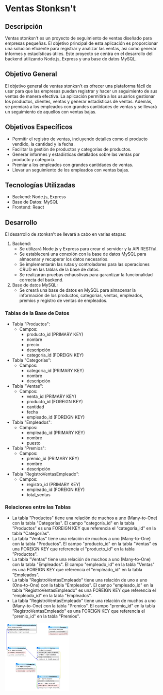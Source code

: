 # Ventas Stonksn't

## Descripción

Ventas stonksn't es un proyecto de seguimiento de ventas diseñado para empresas pequeñas. El objetivo principal de esta aplicación es proporcionar una solución eficiente para registrar y analizar las ventas, así como generar informes y estadísticas útiles. Este proyecto se centra en el desarrollo del backend utilizando Node.js, Express y una base de datos MySQL.

## Objetivo General

El objetivo general de ventas stonksn't es ofrecer una plataforma fácil de usar para que las empresas puedan registrar y hacer un seguimiento de sus ventas de manera efectiva. La aplicación permitirá a los usuarios gestionar los productos, clientes, ventas y generar estadísticas de ventas. Además, se premiará a los empleados con grandes cantidades de ventas y se llevará un seguimiento de aquellos con ventas bajas.

## Objetivos Específicos

- Permitir el registro de ventas, incluyendo detalles como el producto vendido, la cantidad y la fecha.
- Facilitar la gestión de productos y categorías de productos.
- Generar informes y estadísticas detallados sobre las ventas por producto y categoría.
- Premiar a los empleados con grandes cantidades de ventas.
- Llevar un seguimiento de los empleados con ventas bajas.

## Tecnologías Utilizadas

- Backend: Node.js, Express
- Base de Datos: MySQL
- Frontend: React

## Desarrollo

El desarrollo de stonksn't se llevará a cabo en varias etapas:

1. Backend:
   - Se utilizará Node.js y Express para crear el servidor y la API RESTful.
   - Se establecerá una conexión con la base de datos MySQL para almacenar y recuperar los datos necesarios.
   - Se implementarán las rutas y controladores para las operaciones CRUD en las tablas de la base de datos.
   - Se realizarán pruebas exhaustivas para garantizar la funcionalidad correcta del backend.
2. Base de datos MySQL:
   - Se creará una base de datos en MySQL para almacenar la información de los productos, categorías, ventas, empleados, premios y registro de ventas de empleados.

### Tablas de la Base de Datos

- Tabla "Productos":
  - Campos:
    - producto_id (PRIMARY KEY)
    - nombre
    - precio
    - descripción
    - categoría_id (FOREIGN KEY)
- Tabla "Categorías":
  - Campos:
    - categoría_id (PRIMARY KEY)
    - nombre
    - descripción
- Tabla "Ventas":
  - Campos:
    - venta_id (PRIMARY KEY)
    - producto_id (FOREIGN KEY)
    - cantidad
    - fecha
    - empleado_id (FOREIGN KEY)
- Tabla "Empleados":
  - Campos:
    - empleado_id (PRIMARY KEY)
    - nombre
    - puesto
- Tabla "Premios":
  - Campos:
    - premio_id (PRIMARY KEY)
    - nombre
    - descripción
- Tabla "RegistroVentasEmpleado":
  - Campos:
    - registro_id (PRIMARY KEY)
    - empleado_id (FOREIGN KEY)
    - total_ventas

### Relaciones entre las Tablas

- La tabla "Productos" tiene una relación de muchos a uno (Many-to-One) con la tabla "Categorías". El campo "categoría_id" en la tabla "Productos" es una FOREIGN KEY que referencia el "categoría_id" en la tabla "Categorías".
- La tabla "Ventas" tiene una relación de muchos a uno (Many-to-One) con la tabla "Productos". El campo "producto_id" en la tabla "Ventas" es una FOREIGN KEY que referencia el "producto_id" en la tabla "Productos".
- La tabla "Ventas" tiene una relación de muchos a uno (Many-to-One) con la tabla "Empleados". El campo "empleado_id" en la tabla "Ventas" es una FOREIGN KEY que referencia el "empleado_id" en la tabla "Empleados".
- La tabla "RegistroVentasEmpleado" tiene una relación de uno a uno (One-to-One) con la tabla "Empleados". El campo "empleado_id" en la tabla "RegistroVentasEmpleado" es una FOREIGN KEY que referencia el "empleado_id" en la tabla "Empleados".
- La tabla "RegistroVentasEmpleado" tiene una relación de muchos a uno (Many-to-One) con la tabla "Premios". El campo "premio_id" en la tabla "RegistroVentasEmpleado" es una FOREIGN KEY que referencia el "premio_id" en la tabla "Premios".

<img src="./img/EsquemaDataBase.png" alt="Database" style="zoom:33%;" />